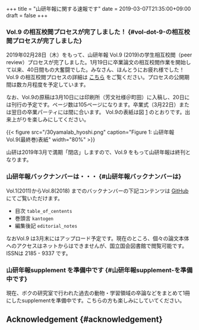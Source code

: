 +++
title = "山研年報に関する速報です"
date = 2019-03-07T21:35:00+09:00
draft = false
+++

### Vol.9 の相互校閲プロセスが完了しました！ {#vol-dot-9-の相互校閲プロセスが完了しました}

2019年02月28日（木）をもって、山研年報 Vol.9 (2019)の学生相互校閲（peer review）プロセスが完了しました。1月19日に卒業論文の相互校閲作業を開始して以来、40日間もの大奮闘でした。みなさん、ほんとうにお疲れ様でした！　
Vol.9 の相互校閲プロセスの詳細は [こちら](http://www3.psy.senshu-u.ac.jp/~yamagami/process%5Fchart%5F9vol.html) をご覧ください。プロセスの公開期間は数カ月程度を予定しています。

なお、Vol.9の原稿は3月10日には印刷所（芳文社様＠町田）に入稿し、20日には刊行の予定です。ページ数は105ページになります。卒業式（3月22日）または翌日の卒業パーティには間に合います。
Vol.9の表紙は図 [1](#org7769109) のとおりです。出来上がりを楽しみにしてください。

<a id="org7769109"></a>

{{< figure src="/30yamalab_hyoshi.png" caption="Figure 1: 山研年報Vol.9(最終巻)表紙" width="80%" >}}

山研は2019年3月で満期「閉店」しますので、Vol.9 をもって山研年報は終刊となります。


### 山研年報バックナンバーは・・・ {#山研年報バックナンバーは}

Vol.1(2011)からVol.8(2018) までのバックナンバーの下記コンテンツは [GitHub](https://github.com/yamagamiseiji/ayl%5F2011-19) にてご覧いただけます。

-   目次 `table_of_centents`
-   巻頭言 `kantogen`
-   編集後記 `editorial_notes`

なおVol.9 は3月末にはアップロード予定です。現在のところ、個々の論文本体へのアクセスはネットからはできませんが、国立国会図書館で閲覧可能です。 ISSNは 2185 - 9337 です。


### 山研年報supplement を準備中です {#山研年報supplement-を準備中です}

現在、ボクの研究室で行われた過去の動物・学習領域の卒論などをまとめて1冊にしたsupplementを準備中です。こちらの方も楽しみにしていてください。


## Acknowledgement {#acknowledgement}